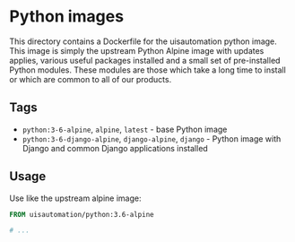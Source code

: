 # Python images

This directory contains a Dockerfile for the uisautomation python image. This
image is simply the upstream Python Alpine image with updates applies, various
useful packages installed and a small set of pre-installed Python modules. These
modules are those which take a long time to install or which are common to all
of our products.

## Tags

* ``python:3-6-alpine``, ``alpine``, ``latest`` - base Python image
* ``python:3-6-django-alpine``, ``django-alpine``, ``django`` - Python image
    with Django and common Django applications installed

## Usage

Use like the upstream alpine image:

```Dockerfile
FROM uisautomation/python:3.6-alpine

# ...
```
